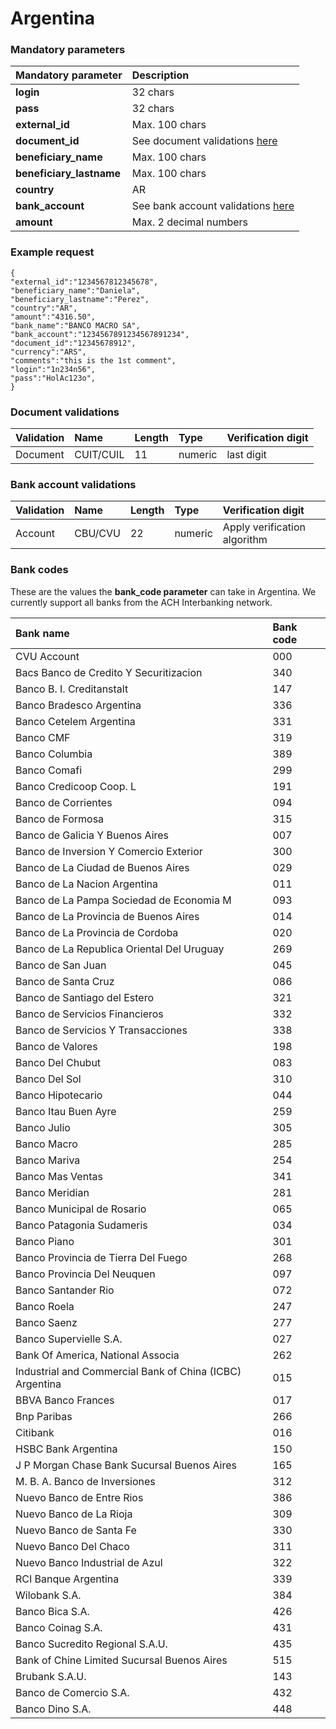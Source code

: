 # Argentina

### Mandatory parameters

| Mandatory parameter | Description |
| :--- | :--- |
| **login** | 32 chars |
| **pass** | 32 chars |
| **external\_id** | Max. 100 chars |
| **document\_id** | See document validations [here](argentina.md#document-validations) |
| **beneficiary\_name** | Max. 100 chars |
| **beneficiary\_lastname** | Max. 100 chars |
| **country** | AR |
| **bank\_account** | See bank account validations [here](argentina.md#bank-account-validations) |
| **amount** | Max. 2 decimal numbers |

### Example request

```text
{
"external_id":"1234567812345678",
"beneficiary_name":"Daniela",
"beneficiary_lastname":"Perez",
"country":"AR",
"amount":"4316.50",
"bank_name":"BANCO MACRO SA",
"bank_account":"1234567891234567891234",
"document_id":"12345678912",
"currency":"ARS",
"comments":"this is the 1st comment",
"login":"1n234n56",
"pass":"HolAc123o",
}
```

### **Document validations**

| Validation | Name | Length | Type | Verification digit |
| :--- | :--- | :--- | :--- | :--- |
| Document | CUIT/CUIL | 11 | numeric | last digit |

### Bank account validations

| Validation | Name | Length | Type | Verification digit |
| :--- | :--- | :--- | :--- | :--- |
| Account | CBU/CVU | 22 | numeric | Apply verification algorithm |

### Bank codes

These are the values the **bank\_code parameter** can take in Argentina. We currently support all banks from the ACH Interbanking network.

| **Bank name** | **Bank code** |
| :--- | :--- |
| CVU Account | 000 |
| Bacs Banco de Credito Y Securitizacion | 340 |
| Banco B. I. Creditanstalt | 147 |
| Banco Bradesco Argentina | 336 |
| Banco Cetelem Argentina | 331 |
| Banco CMF | 319 |
| Banco Columbia | 389 |
| Banco Comafi | 299 |
| Banco Credicoop Coop. L | 191 |
| Banco de Corrientes | 094 |
| Banco de Formosa | 315 |
| Banco de Galicia Y Buenos Aires | 007 |
| Banco de Inversion Y Comercio Exterior | 300 |
| Banco de La Ciudad de Buenos Aires | 029 |
| Banco de La Nacion Argentina | 011 |
| Banco de La Pampa Sociedad de Economia M | 093 |
| Banco de La Provincia de Buenos Aires | 014 |
| Banco de La Provincia de Cordoba | 020 |
| Banco de La Republica Oriental Del Uruguay | 269 |
| Banco de San Juan | 045 |
| Banco de Santa Cruz | 086 |
| Banco de Santiago del Estero | 321 |
| Banco de Servicios Financieros | 332 |
| Banco de Servicios Y Transacciones | 338 |
| Banco de Valores | 198 |
| Banco Del Chubut | 083 |
| Banco Del Sol | 310 |
| Banco Hipotecario | 044 |
| Banco Itau Buen Ayre | 259 |
| Banco Julio | 305 |
| Banco Macro | 285 |
| Banco Mariva | 254 |
| Banco Mas Ventas | 341 |
| Banco Meridian | 281 |
| Banco Municipal de Rosario | 065 |
| Banco Patagonia Sudameris | 034 |
| Banco Piano | 301 |
| Banco Provincia de Tierra Del Fuego | 268 |
| Banco Provincia Del Neuquen | 097 |
| Banco Santander Rio | 072 |
| Banco Roela | 247 |
| Banco Saenz | 277 |
| Banco Supervielle S.A. | 027 |
| Bank Of America, National Associa | 262 |
| Industrial and Commercial Bank of China \(ICBC\) Argentina | 015 |
| BBVA Banco Frances | 017 |
| Bnp Paribas | 266 |
| Citibank | 016 |
| HSBC Bank Argentina | 150 |
| J P Morgan Chase Bank Sucursal Buenos Aires | 165 |
| M. B. A. Banco de Inversiones | 312 |
| Nuevo Banco de Entre Rios | 386 |
| Nuevo Banco de La Rioja | 309 |
| Nuevo Banco de Santa Fe | 330 |
| Nuevo Banco Del Chaco | 311 |
| Nuevo Banco Industrial de Azul | 322 |
| RCI Banque Argentina | 339 |
| Wilobank S.A. | 384 |
| Banco Bica S.A. | 426 |
| Banco Coinag S.A. | 431 |
| Banco Sucredito Regional S.A.U. | 435 |
| Bank of Chine Limited Sucursal Buenos Aires | 515 |
| Brubank S.A.U. | 143 |
| Banco de Comercio S.A.  | 432 |
| Banco Dino S.A. | 448 |

